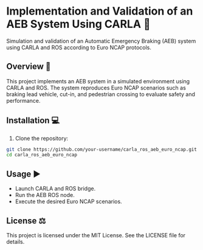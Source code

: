 # Implementation and Validation of an AEB System Using CARLA 🚗

Simulation and validation of an Automatic Emergency Braking (AEB) system using CARLA and ROS according to Euro NCAP protocols.

## Overview 📝
This project implements an AEB system in a simulated environment using CARLA and ROS. The system reproduces Euro NCAP scenarios such as braking lead vehicle, cut-in, and pedestrian crossing to evaluate safety and performance.

## Installation 💻
1. Clone the repository:
```bash
git clone https://github.com/your-username/carla_ros_aeb_euro_ncap.git
cd carla_ros_aeb_euro_ncap
```
## Usage ▶️
- Launch CARLA and ROS bridge.
- Run the AEB ROS node.
- Execute the desired Euro NCAP scenarios.

## License ⚖️
This project is licensed under the MIT License. See the LICENSE file for details.
